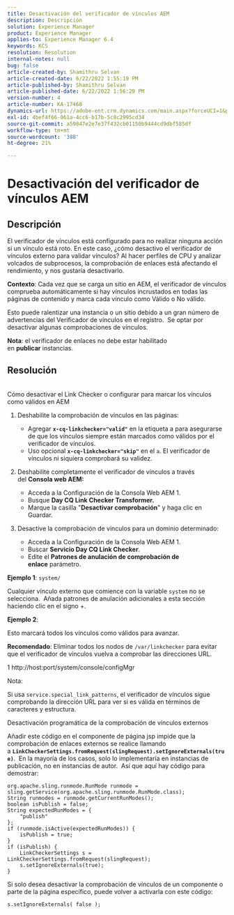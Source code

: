 ```yaml
---
title: Desactivación del verificador de vínculos AEM
description: Descripción
solution: Experience Manager
product: Experience Manager
applies-to: Experience Manager 6.4
keywords: KCS
resolution: Resolution
internal-notes: null
bug: false
article-created-by: Shamithru Selvan
article-created-date: 6/22/2022 1:55:19 PM
article-published-by: Shamithru Selvan
article-published-date: 6/22/2022 1:56:20 PM
version-number: 4
article-number: KA-17468
dynamics-url: https://adobe-ent.crm.dynamics.com/main.aspx?forceUCI=1&pagetype=entityrecord&etn=knowledgearticle&id=ae18d9f1-32f2-ec11-bb3d-6045bd01576a
exl-id: 4bef4f66-061a-4cc6-b17b-5c8c2995cd34
source-git-commit: a59847e2e7e37f432cb01150b9444cd9dbf585df
workflow-type: tm+mt
source-wordcount: '388'
ht-degree: 21%

---
```


# Desactivación del verificador de vínculos AEM

## Descripción

El verificador de vínculos está configurado para no realizar ninguna acción si un vínculo está roto. En este caso, ¿cómo desactivo el verificador de vínculos externo para validar vínculos? Al hacer perfiles de CPU y analizar volcados de subprocesos, la comprobación de enlaces está afectando el rendimiento, y nos gustaría desactivarlo.

<b>Contexto</b>: Cada vez que se carga un sitio en AEM, el verificador de vínculos comprueba automáticamente si hay vínculos incrustados en todas las páginas de contenido y marca cada vínculo como Válido o No válido.

Esto puede ralentizar una instancia o un sitio debido a un gran número de advertencias del Verificador de vínculos en el registro.  Se optar por desactivar algunas comprobaciones de vínculos.

<b>Nota</b>: el verificador de enlaces no debe estar habilitado en <b>publicar</b> instancias.

## Resolución

<br>Cómo desactivar el Link Checker o configurar para marcar los vínculos como válidos en AEM

1. Deshabilite la comprobación de vínculos en las páginas:

   - Agregar <b>`x-cq-linkchecker="valid"`</b> en la etiqueta a para asegurarse de que los vínculos siempre están marcados como válidos por el verificador de vínculos.
   - Uso opcional <b>`x-cq-linkchecker="skip"`</b> en el `a`. El verificador de vínculos ni siquiera comprobará su validez.

2. Deshabilite completamente el verificador de vínculos a través del <b>Consola web AEM:</b>

   - Acceda a la Configuración de la Consola Web AEM 1.
   - Busque <b>Day CQ Link Checker Transformer.</b>
   - Marque la casilla &quot;<b>Desactivar comprobación</b>&quot; y haga clic en Guardar.

3. Desactive la comprobación de vínculos para un dominio determinado:

   - Acceda a la Configuración de la Consola Web AEM 1.
   - Buscar <b>Servicio Day CQ Link Checker</b>.
   - Edite el <b>Patrones de anulación de comprobación de enlace</b> parámetro.

<b>Ejemplo 1</b>: `system/`

Cualquier vínculo externo que comience con la variable `system` no se selecciona.  Añada patrones de anulación adicionales a esta sección haciendo clic en el signo +.

<b>Ejemplo 2</b>:

Esto marcará todos los vínculos como válidos para avanzar.

<b>Recomendado</b>: Eliminar todos los nodos de `/var/linkchecker` para evitar que el verificador de vínculos vuelva a comprobar las direcciones URL.

1 http://host:port/system/console/configMgr

Nota:

Si usa `service.special_link_patterns`, el verificador de vínculos sigue comprobando la dirección URL para ver si es válida en términos de caracteres y estructura.

Desactivación programática de la comprobación de vínculos externos

Añadir este código en el componente de página jsp impide que la comprobación de enlaces externos se realice llamando a <b>`LinkCheckerSettings.fromRequest(slingRequest).setIgnoreExternals(true)`</b>.  En la mayoría de los casos, solo lo implementaría en instancias de publicación, no en instancias de autor.  Así que aquí hay código para demostrar:

```
org.apache.sling.runmode.RunMode runmode = sling.getService(org.apache.sling.runmode.RunMode.class);
String runmodes = runmode.getCurrentRunModes();
boolean isPublish = false;
String expectedRunModes = {
    "publish"
};
if (runmode.isActive(expectedRunModes)) {
    isPublish = true;
}
if (isPublish) {
    LinkCheckerSettings s = LinkCheckerSettings.fromRequest(slingRequest);
    s.setIgnoreExternals(true);
}
```

Si solo desea desactivar la comprobación de vínculos de un componente o parte de la página específico, puede volver a activarla con este código:

```
s.setIgnoreExternals( false );
```
